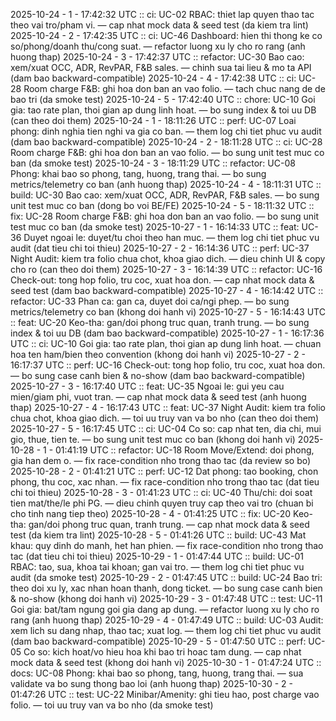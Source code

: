2025-10-24 - 1 - 17:42:32 UTC :: ci: UC-02 RBAC: thiet lap quyen thao tac theo vai tro/pham vi. — cap nhat mock data & seed test (da kiem tra lint)
2025-10-24 - 2 - 17:42:35 UTC :: ci: UC-46 Dashboard: hien thi thong ke co so/phong/doanh thu/cong suat. — refactor luong xu ly cho ro rang (anh huong thap)
2025-10-24 - 3 - 17:42:37 UTC :: refactor: UC-30 Bao cao: xem/xuat OCC, ADR, RevPAR, F&B sales. — chinh sua tai lieu & mo ta API (dam bao backward-compatible)
2025-10-24 - 4 - 17:42:38 UTC :: ci: UC-28 Room charge F&B: ghi hoa don ban an vao folio. — tach chuc nang de de bao tri (da smoke test)
2025-10-24 - 5 - 17:42:40 UTC :: chore: UC-10 Goi gia: tao rate plan, thoi gian ap dung linh hoat. — bo sung index & toi uu DB (can theo doi them)
2025-10-24 - 1 - 18:11:26 UTC :: perf: UC-07 Loai phong: dinh nghia tien nghi va gia co ban. — them log chi tiet phuc vu audit (dam bao backward-compatible)
2025-10-24 - 2 - 18:11:28 UTC :: ci: UC-28 Room charge F&B: ghi hoa don ban an vao folio. — bo sung unit test muc co ban (da smoke test)
2025-10-24 - 3 - 18:11:29 UTC :: refactor: UC-08 Phong: khai bao so phong, tang, huong, trang thai. — bo sung metrics/telemetry co ban (anh huong thap)
2025-10-24 - 4 - 18:11:31 UTC :: build: UC-30 Bao cao: xem/xuat OCC, ADR, RevPAR, F&B sales. — bo sung unit test muc co ban (dong bo voi BE/FE)
2025-10-24 - 5 - 18:11:32 UTC :: fix: UC-28 Room charge F&B: ghi hoa don ban an vao folio. — bo sung unit test muc co ban (da smoke test)
2025-10-27 - 1 - 16:14:33 UTC :: feat: UC-36 Duyet ngoai le: duyet/tu choi theo han muc. — them log chi tiet phuc vu audit (dat tieu chi toi thieu)
2025-10-27 - 2 - 16:14:36 UTC :: perf: UC-37 Night Audit: kiem tra folio chua chot, khoa giao dich. — dieu chinh UI & copy cho ro (can theo doi them)
2025-10-27 - 3 - 16:14:39 UTC :: refactor: UC-16 Check-out: tong hop folio, tru coc, xuat hoa don. — cap nhat mock data & seed test (dam bao backward-compatible)
2025-10-27 - 4 - 16:14:42 UTC :: refactor: UC-33 Phan ca: gan ca, duyet doi ca/ngi phep. — bo sung metrics/telemetry co ban (khong doi hanh vi)
2025-10-27 - 5 - 16:14:43 UTC :: feat: UC-20 Keo-tha: gan/doi phong truc quan, tranh trung. — bo sung index & toi uu DB (dam bao backward-compatible)
2025-10-27 - 1 - 16:17:36 UTC :: ci: UC-10 Goi gia: tao rate plan, thoi gian ap dung linh hoat. — chuan hoa ten ham/bien theo convention (khong doi hanh vi)
2025-10-27 - 2 - 16:17:37 UTC :: perf: UC-16 Check-out: tong hop folio, tru coc, xuat hoa don. — bo sung case canh bien & no-show (dam bao backward-compatible)
2025-10-27 - 3 - 16:17:40 UTC :: feat: UC-35 Ngoai le: gui yeu cau mien/giam phi, vuot tran. — cap nhat mock data & seed test (anh huong thap)
2025-10-27 - 4 - 16:17:43 UTC :: feat: UC-37 Night Audit: kiem tra folio chua chot, khoa giao dich. — toi uu truy van va bo nho (can theo doi them)
2025-10-27 - 5 - 16:17:45 UTC :: ci: UC-04 Co so: cap nhat ten, dia chi, mui gio, thue, tien te. — bo sung unit test muc co ban (khong doi hanh vi)
2025-10-28 - 1 - 01:41:19 UTC :: refactor: UC-18 Room Move/Extend: doi phong, gia han dem o. — fix race-condition nho trong thao tac (da review so bo)
2025-10-28 - 2 - 01:41:21 UTC :: perf: UC-12 Dat phong: tao booking, chon phong, thu coc, xac nhan. — fix race-condition nho trong thao tac (dat tieu chi toi thieu)
2025-10-28 - 3 - 01:41:23 UTC :: ci: UC-40 Thu/chi: doi soat tien mat/the/le phi PG. — dieu chinh quyen truy cap theo vai tro (chuan bi cho tinh nang tiep theo)
2025-10-28 - 4 - 01:41:25 UTC :: fix: UC-20 Keo-tha: gan/doi phong truc quan, tranh trung. — cap nhat mock data & seed test (da kiem tra lint)
2025-10-28 - 5 - 01:41:26 UTC :: build: UC-43 Mat khau: quy dinh do manh, het han phien. — fix race-condition nho trong thao tac (dat tieu chi toi thieu)
2025-10-29 - 1 - 01:47:44 UTC :: build: UC-01 RBAC: tao, sua, khoa tai khoan; gan vai tro. — them log chi tiet phuc vu audit (da smoke test)
2025-10-29 - 2 - 01:47:45 UTC :: build: UC-24 Bao tri: theo doi xu ly, xac nhan hoan thanh, dong ticket. — bo sung case canh bien & no-show (khong doi hanh vi)
2025-10-29 - 3 - 01:47:48 UTC :: test: UC-11 Goi gia: bat/tam ngung goi gia dang ap dung. — refactor luong xu ly cho ro rang (anh huong thap)
2025-10-29 - 4 - 01:47:49 UTC :: build: UC-03 Audit: xem lich su dang nhap, thao tac; xuat log. — them log chi tiet phuc vu audit (dam bao backward-compatible)
2025-10-29 - 5 - 01:47:50 UTC :: perf: UC-05 Co so: kich hoat/vo hieu hoa khi bao tri hoac tam dung. — cap nhat mock data & seed test (khong doi hanh vi)
2025-10-30 - 1 - 01:47:24 UTC :: docs: UC-08 Phong: khai bao so phong, tang, huong, trang thai. — sua validate va bo sung thong bao loi (anh huong thap)
2025-10-30 - 2 - 01:47:26 UTC :: test: UC-22 Minibar/Amenity: ghi tieu hao, post charge vao folio. — toi uu truy van va bo nho (da smoke test)
